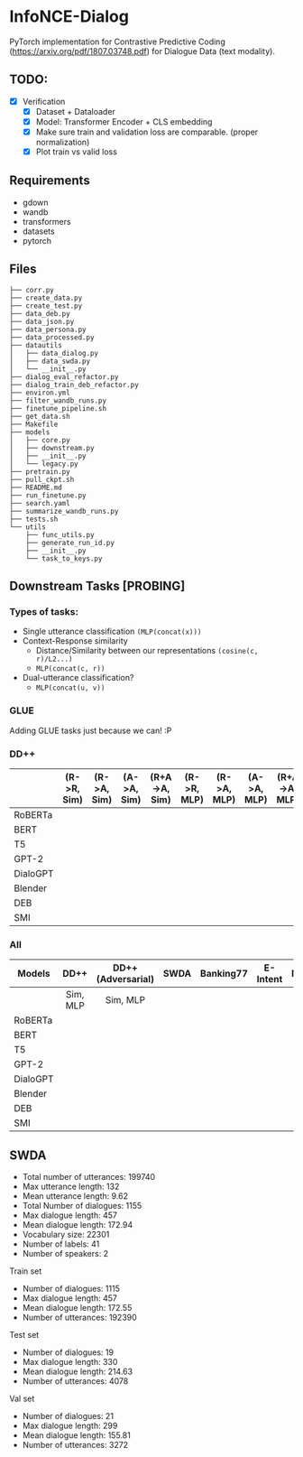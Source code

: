 # InfoNCE-Dialog

PyTorch implementation for Contrastive Predictive Coding (https://arxiv.org/pdf/1807.03748.pdf) for Dialogue Data (text modality).

## TODO:

- [x] Verification
    - [x] Dataset + Dataloader
    - [x] Model: Transformer Encoder + CLS embedding
    - [x] Make sure train and validation loss are comparable. (proper normalization)
    - [x] Plot train vs valid loss 
    
## Requirements

- gdown
- wandb
- transformers
- datasets
- pytorch

## Files

```.
├── corr.py
├── create_data.py
├── create_test.py
├── data_deb.py
├── data_json.py
├── data_persona.py
├── data_processed.py
├── datautils
│   ├── data_dialog.py
│   ├── data_swda.py
│   └── __init__.py
├── dialog_eval_refactor.py
├── dialog_train_deb_refactor.py
├── environ.yml
├── filter_wandb_runs.py
├── finetune_pipeline.sh
├── get_data.sh
├── Makefile
├── models
│   ├── core.py
│   ├── downstream.py
│   ├── __init__.py
│   └── legacy.py
├── pretrain.py
├── pull_ckpt.sh
├── README.md
├── run_finetune.py
├── search.yaml
├── summarize_wandb_runs.py
├── tests.sh
└── utils
    ├── func_utils.py
    ├── generate_run_id.py
    ├── __init__.py
    └── task_to_keys.py
```

## Downstream Tasks [PROBING]

### Types of tasks:
- Single utterance classification `(MLP(concat(x)))`
- Context-Response similarity
  - Distance/Similarity between our representations `(cosine(c, r)/L2...)`
  - `MLP(concat(c, r))`
- Dual-utterance classification?
  - `MLP(concat(u, v))`


### GLUE

Adding GLUE tasks just because we can! :P

### DD++

|  	| (R->R, Sim) 	| (R->A, Sim) 	| (A->A, Sim) 	| (R+A->A, Sim) 	| (R->R, MLP) 	| (R->A, MLP) 	| (A->A, MLP) 	| (R+A->A, MLP) 	|
|-	|-	|-	|-	|-	|-	|-	|-	|-	|
| RoBERTa 	|  	|  	|  	|  	|  	|  	|  	|  	|
| BERT 	|  	|  	|  	|  	|  	|  	|  	|  	|
| T5 	|  	|  	|  	|  	|  	|  	|  	|  	|
| GPT-2 	|  	|  	|  	|  	|  	|  	|  	|  	|
| DialoGPT 	|  	|  	|  	|  	|  	|  	|  	|  	|
| Blender 	|  	|  	|  	|  	|  	|  	|  	|  	|
| DEB 	|  	|  	|  	|  	|  	|  	|  	|  	|
| SMI 	|  	|  	|  	|  	|  	|  	|  	|  	|

### All

|  Models | DD++ 	| DD++(Adversarial) 	| SWDA 	| Banking77 	| E-Intent 	| Mutual 	| Mutual++ 	| Ubuntu-DSTC7 	|
|-   |:-:	|:-:	|:-:	|:-:	|:-:	|:-:	|:-:	|:-:	|
|   |  Sim, MLP	| Sim, MLP 	|  	|  	|  	| Sim, MLP 	| Sim, MLP 	| Sim, MLP 	|
| RoBERTa 	|  	|  	|  	|  	|  	|  	|  	|  	|
| BERT 	|  	|  	|  	|  	|  	|  	|  	|  	|
| T5 	|  	|  	|  	|  	|  	|  	|  	|  	|
| GPT-2 	|  	|  	|  	|  	|  	|  	|  	|  	|
| DialoGPT 	|  	|  	|  	|  	|  	|  	|  	|  	|
| Blender 	|  	|  	|  	|  	|  	|  	|  	|  	|
| DEB 	|  	|  	|  	|  	|  	|  	|  	|  	|
| SMI 	|  	|  	|  	|  	|  	|  	|  	|  	|

## SWDA

- Total number of utterances: 199740
- Max utterance length: 132
- Mean utterance length: 9.62
- Total Number of dialogues: 1155
- Max dialogue length: 457
- Mean dialogue length: 172.94
- Vocabulary size: 22301
- Number of labels: 41
- Number of speakers: 2

Train set

- Number of dialogues: 1115
- Max dialogue length: 457
- Mean dialogue length: 172.55
- Number of utterances: 192390

Test set
- Number of dialogues: 19
- Max dialogue length: 330
- Mean dialogue length: 214.63
- Number of utterances: 4078

Val set
- Number of dialogues: 21
- Max dialogue length: 299
- Mean dialogue length: 155.81
- Number of utterances: 3272
